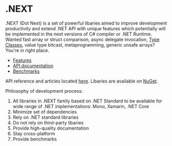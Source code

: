 .NEXT
====

.NEXT (Dot Next) is a set of powerful libaries aimed to improve development productivity and extend .NET API with unique features which potentially will be implemented in the next versions of C# compiler or .NET Runtime. Wanted fast array or struct comparison, async delegate invocation, [Type Classes](https://github.com/dotnet/csharplang/issues/110), value type bitcast, metaprogramming, generic unsafe arrays? You're in right place.

* [Features](https://sakno.github.io/DotNext/features/core/index.html)
* [API documentation](https://sakno.github.io/DotNext/api/DotNext.html)
* [Benchmarks]()

API reference and articles located [here](https://sakno.github.io/DotNext/). Libaries are available on [NuGet](https://www.nuget.org/packages?q=DotNext).


Philosophy of development process:
1. All libraries in .NEXT family based on .NET Standard to be available for wide range of .NET implementations: Mono, Xamarin, .NET Core
1. Minimize set of dependencies
1. Rely on .NET standard libraries
1. Do not rely on third-party libaries
1. Provide high-quality documentation
1. Stay cross-platform
1. Provide benchmarks
